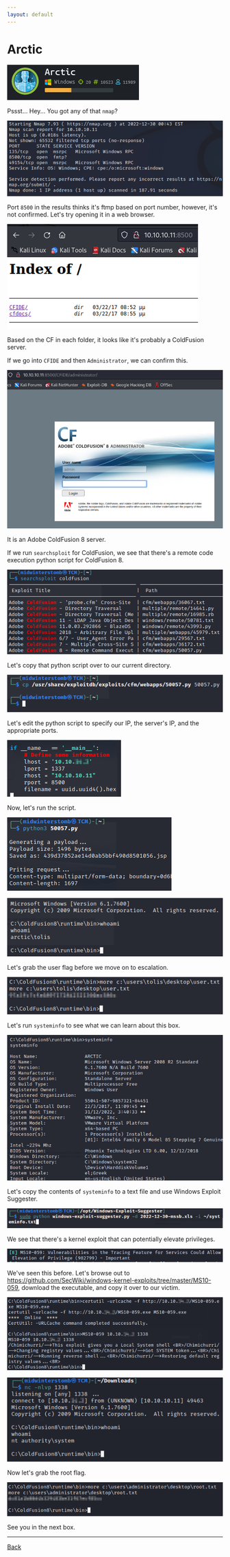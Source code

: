 ```yaml
---
layout: default
---
```


# Arctic

![](./01.png)

Pssst... Hey... You got any of that ```nmap```?

![](./02.png)

Port ```8500``` in the results thinks it's ftmp based on port number, however, it's not confirmed.  Let's try opening it in a web browser.

![](./03.png)

Based on the CF in each folder, it looks like it's probably a ColdFusion server.

If we go into ```CFIDE``` and then ```Administrator```, we can confirm this.

![](./04.png)

It is an Adobe ColdFusion 8 server.

If we run ```searchsploit``` for ColdFusion, we see that there's a remote code execution python script for ColdFusion 8.

![](./05.png)

Let's copy that python script over to our current directory.

![](./06.png)

Let's edit the python script to specify our IP, the server's IP, and the appropriate ports.

![](./07.png)

Now, let's run the script.

![](./08.png)

![](./09.png)

Let's grab the user flag before we move on to escalation.

![](./10.png)

Let's run ```systeminfo``` to see what we can learn about this box.

![](./11.png)

Let's copy the contents of ```systeminfo``` to a text file and use Windows Exploit Suggester.

![](./12.png)

We see that there's a kernel exploit that can potentially elevate privileges.

![](./13.png)

We've seen this before.  Let's browse out to https://github.com/SecWiki/windows-kernel-exploits/tree/master/MS10-059, download the executable, and copy it over to our victim.

![](./14.png)

![](./15.png)

Now let's grab the root flag.

![](./16.png)

See you in the next box.

___

[Back](../)

